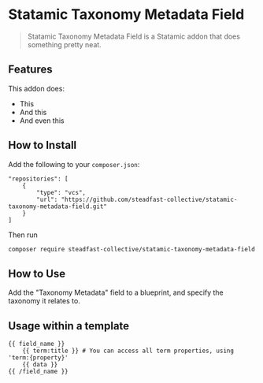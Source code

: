 # Statamic Taxonomy Metadata Field

> Statamic Taxonomy Metadata Field is a Statamic addon that does something pretty neat.

## Features

This addon does:

- This
- And this
- And even this

## How to Install

Add the following to your `composer.json`:
```
"repositories": [
    {
        "type": "vcs",
        "url": "https://github.com/steadfast-collective/statamic-taxonomy-metadata-field.git" 
    }
]
```
Then run 
```bash
composer require steadfast-collective/statamic-taxonomy-metadata-field
```
## How to Use

Add the "Taxonomy Metadata" field to a blueprint, and specify the taxonomy it relates to.

## Usage within a template
```
{{ field_name }}
    {{ term:title }} # You can access all term properties, using 'term:{property}' 
    {{ data }}
{{ /field_name }}
```
